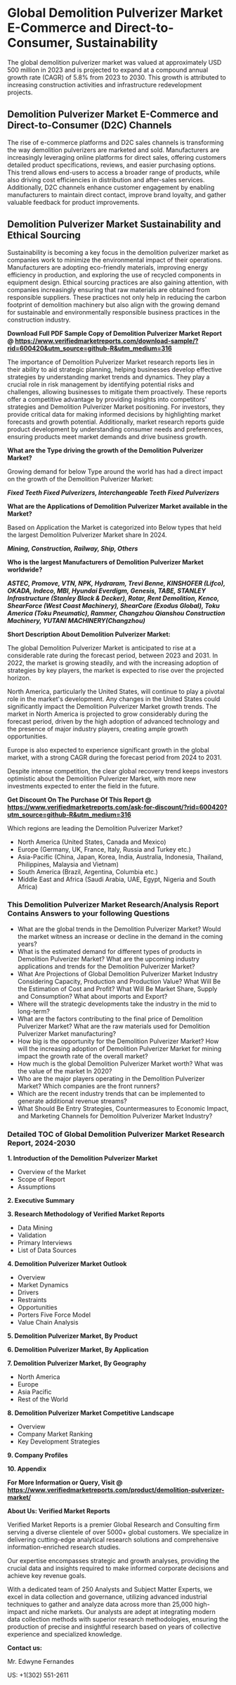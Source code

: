 <h1>Global Demolition Pulverizer Market E-Commerce and Direct-to-Consumer, Sustainability</h1><p class=""><p>The global demolition pulverizer market was valued at approximately USD 500 million in 2023 and is projected to expand at a compound annual growth rate (CAGR) of 5.8% from 2023 to 2030. This growth is attributed to increasing construction activities and infrastructure redevelopment projects.</p><h2>Demolition Pulverizer Market E-Commerce and Direct-to-Consumer (D2C) Channels</h2><p>The rise of e-commerce platforms and D2C sales channels is transforming the way demolition pulverizers are marketed and sold. Manufacturers are increasingly leveraging online platforms for direct sales, offering customers detailed product specifications, reviews, and easier purchasing options. This trend allows end-users to access a broader range of products, while also driving cost efficiencies in distribution and after-sales services. Additionally, D2C channels enhance customer engagement by enabling manufacturers to maintain direct contact, improve brand loyalty, and gather valuable feedback for product improvements.</p><h2>Demolition Pulverizer Market Sustainability and Ethical Sourcing</h2><p>Sustainability is becoming a key focus in the demolition pulverizer market as companies work to minimize the environmental impact of their operations. Manufacturers are adopting eco-friendly materials, improving energy efficiency in production, and exploring the use of recycled components in equipment design. Ethical sourcing practices are also gaining attention, with companies increasingly ensuring that raw materials are obtained from responsible suppliers. These practices not only help in reducing the carbon footprint of demolition machinery but also align with the growing demand for sustainable and environmentally responsible business practices in the construction industry.</p></p><p class=""><strong>Download Full PDF Sample Copy of Demolition Pulverizer Market Report @ <a href="https://www.verifiedmarketreports.com/download-sample/?rid=600420&utm_source=github-R&utm_medium=316" target="_blank">https://www.verifiedmarketreports.com/download-sample/?rid=600420&utm_source=github-R&utm_medium=316</a></strong></p><p>The importance of&nbsp;Demolition Pulverizer Market research reports lies in their ability to aid strategic planning, helping businesses develop effective strategies by understanding market trends and dynamics. They play a crucial role in risk management by identifying potential risks and challenges, allowing businesses to mitigate them proactively. These reports offer a competitive advantage by providing insights into competitors' strategies and Demolition Pulverizer Market positioning. For investors, they provide critical data for making informed decisions by highlighting market forecasts and growth potential. Additionally, market research reports guide product development by understanding consumer needs and preferences, ensuring products meet market demands and drive business growth.</p><p><strong>What are the&nbsp;Type driving the growth of the Demolition Pulverizer Market?</strong></p><p id="" class="">Growing demand for below Type around the world has had a direct impact on the growth of the Demolition Pulverizer Market:</p><p class=""><em><strong>Fixed Teeth Fixed Pulverizers, Interchangeable Teeth Fixed Pulverizers</strong></em></p><p class=""><strong>What are the&nbsp;Applications&nbsp;of Demolition Pulverizer Market available in the Market?</strong></p><p id="" class="">Based on Application the Market is categorized into Below types that held the largest Demolition Pulverizer Market share In 2024.</p><p class=""><em><strong>Mining, Construction, Railway, Ship, Others</strong></em></p><p class=""><strong>Who is the largest Manufacturers of Demolition Pulverizer Market worldwide?</strong></p><p><em><strong>ASTEC, Promove, VTN, NPK, Hydraram, Trevi Benne, KINSHOFER (Lifco), OKADA, Indeco, MBI, Hyundai Everdigm, Genesis, TABE, STANLEY Infrastructure (Stanley Black & Decker), Rotar, Rent Demolition, Kenco, ShearForce (West Coast Machinery), ShearCore (Exodus Global), Toku America (Toku Pneumatic), Rammer, Changzhou Qianshou Construction Machinery, YUTANI MACHINERY(Changzhou)</strong></em></p><p id="" class=""><strong>Short Description About Demolition Pulverizer Market:</strong></p><p>The global Demolition Pulverizer Market is anticipated to rise at a considerable rate during the forecast period, between 2023 and 2031. In 2022, the market is growing steadily, and with the increasing adoption of strategies by key players, the market is expected to rise over the projected horizon.</p><p>North America, particularly the United States, will continue to play a pivotal role in the market's development. Any changes in the United States could significantly impact the Demolition Pulverizer Market growth trends. The market in North America is projected to grow considerably during the forecast period, driven by the high adoption of advanced technology and the presence of major industry players, creating ample growth opportunities.</p><p>Europe is also expected to experience significant growth in the global market, with a strong CAGR during the forecast period from 2024 to 2031.</p><p>Despite intense competition, the clear global recovery trend keeps investors optimistic about the Demolition Pulverizer Market, with more new investments expected to enter the field in the future.</p><p id="" class=""><strong>Get Discount On The Purchase Of This Report @ <a href="https://www.verifiedmarketreports.com/ask-for-discount/?rid=600420?utm_source=github-R&utm_medium=316" target="_blank">https://www.verifiedmarketreports.com/ask-for-discount/?rid=600420?utm_source=github-R&utm_medium=316</a></strong></p><p class="">Which regions are leading the Demolition Pulverizer Market?</p><ul><li>North America (United States, Canada and Mexico)</li><li>Europe (Germany, UK, France, Italy, Russia and Turkey etc.)</li><li>Asia-Pacific (China, Japan, Korea, India, Australia, Indonesia, Thailand, Philippines, Malaysia and Vietnam)</li><li>South America (Brazil, Argentina, Columbia etc.)</li><li>Middle East and Africa (Saudi Arabia, UAE, Egypt, Nigeria and South Africa)</li></ul><h3 id="" class="">This Demolition Pulverizer Market Research/Analysis Report Contains Answers to your following Questions</h3><ul><li>What are the global trends in the Demolition Pulverizer Market? Would the market witness an increase or decline in the demand in the coming years?</li><li>What is the estimated demand for different types of products in Demolition Pulverizer Market? What are the upcoming industry applications and trends for the Demolition Pulverizer Market?</li><li>What Are Projections of Global Demolition Pulverizer Market Industry Considering Capacity, Production and Production Value? What Will Be the Estimation of Cost and Profit? What Will Be Market Share, Supply and Consumption? What about imports and Export?</li><li>Where will the strategic developments take the industry in the mid to long-term?</li><li>What are the factors contributing to the final price of Demolition Pulverizer Market? What are the raw materials used for Demolition Pulverizer Market manufacturing?</li><li>How big is the opportunity for the Demolition Pulverizer Market? How will the increasing adoption of Demolition Pulverizer Market for mining impact the growth rate of the overall market?</li><li>How much is the global Demolition Pulverizer Market worth? What was the value of the market In 2020?</li><li>Who are the major players operating in the Demolition Pulverizer Market? Which companies are the front runners?</li><li>Which are the recent industry trends that can be implemented to generate additional revenue streams?</li><li>What Should Be Entry Strategies, Countermeasures to Economic Impact, and Marketing Channels for Demolition Pulverizer Market Industry?</li></ul><h3 id="" class="">Detailed TOC of Global Demolition Pulverizer Market Research Report, 2024-2030</h3><p id="" class=""><strong>1. Introduction of the Demolition Pulverizer Market</strong></p><ul><li>Overview of the Market</li><li>Scope of Report</li><li>Assumptions</li></ul><p id="" class=""><strong>2. Executive Summary</strong></p><p id="" class=""><strong>3. Research Methodology of Verified Market Reports</strong></p><ul><li>Data Mining</li><li>Validation</li><li>Primary Interviews</li><li>List of Data Sources</li></ul><p id="" class=""><strong>4. Demolition Pulverizer Market Outlook</strong></p><ul><li>Overview</li><li>Market Dynamics</li><li>Drivers</li><li>Restraints</li><li>Opportunities</li><li>Porters Five Force Model</li><li>Value Chain Analysis</li></ul><p id="" class=""><strong>5. Demolition Pulverizer Market, By Product</strong></p><p id="" class=""><strong>6. Demolition Pulverizer Market, By Application</strong></p><p id="" class=""><strong>7. Demolition Pulverizer Market, By Geography</strong></p><ul><li>North America</li><li>Europe</li><li>Asia Pacific</li><li>Rest of the World</li></ul><p id="" class=""><strong>8. Demolition Pulverizer Market Competitive Landscape</strong></p><ul><li>Overview</li><li>Company Market Ranking</li><li>Key Development Strategies</li></ul><p id="" class=""><strong>9. Company Profiles</strong></p><p id="" class=""><strong>10. Appendix</strong></p><p id="" class=""><strong>For More Information or Query, Visit @ <a href="https://www.verifiedmarketreports.com/product/demolition-pulverizer-market/" target="_blank">https://www.verifiedmarketreports.com/product/demolition-pulverizer-market/</a></strong></p><p id="" class=""><strong>About Us: Verified Market Reports</strong></p><p id="" class="">Verified Market Reports is a premier Global Research and Consulting firm serving a diverse clientele of over 5000+ global customers. We specialize in delivering cutting-edge analytical research solutions and comprehensive information-enriched research studies.</p><p id="" class="">Our expertise encompasses strategic and growth analyses, providing the crucial data and insights required to make informed corporate decisions and achieve key revenue goals.</p><p id="" class="">With a dedicated team of 250 Analysts and Subject Matter Experts, we excel in data collection and governance, utilizing advanced industrial techniques to gather and analyze data across more than 25,000 high-impact and niche markets. Our analysts are adept at integrating modern data collection methods with superior research methodologies, ensuring the production of precise and insightful research based on years of collective experience and specialized knowledge.</p><p id="" class=""><strong>Contact us:</strong></p><p id="" class="">Mr. Edwyne Fernandes</p><p id="" class="">US: +1(302) 551-2611</p>